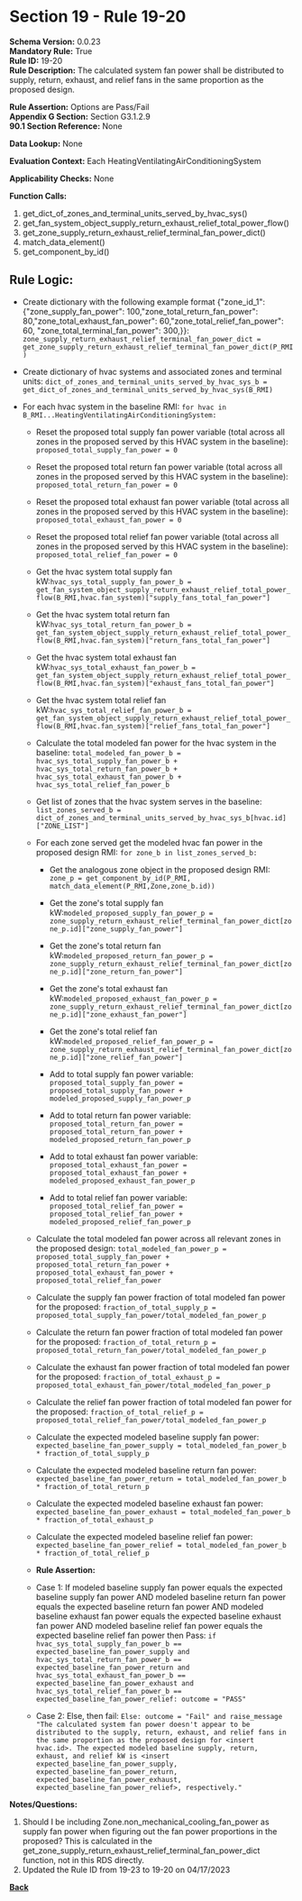 # Section 19 - Rule 19-20           
**Schema Version:** 0.0.23    
**Mandatory Rule:** True    
**Rule ID:** 19-20         
**Rule Description:** The calculated system fan power shall be distributed to supply, return, exhaust, and relief fans in the same proportion as the proposed design.   

**Rule Assertion:** Options are Pass/Fail    
**Appendix G Section:** Section G3.1.2.9          
**90.1 Section Reference:** None  

**Data Lookup:** None  

**Evaluation Context:** Each HeatingVentilatingAirConditioningSystem  

**Applicability Checks:** None   

**Function Calls:**  
1. get_dict_of_zones_and_terminal_units_served_by_hvac_sys()    
2. get_fan_system_object_supply_return_exhaust_relief_total_power_flow() 
3. get_zone_supply_return_exhaust_relief_terminal_fan_power_dict()  
4. match_data_element()  
5. get_component_by_id()  


## Rule Logic:                 
- Create dictionary with the following example format {"zone_id_1": {"zone_supply_fan_power": 100,"zone_total_return_fan_power": 80,"zone_total_exhaust_fan_power": 60,"zone_total_relief_fan_power": 60, "zone_total_terminal_fan_power": 300,}}: `zone_supply_return_exhaust_relief_terminal_fan_power_dict = get_zone_supply_return_exhaust_relief_terminal_fan_power_dict(P_RMI)`  
- Create dictionary of hvac systems and associated zones and terminal units: `dict_of_zones_and_terminal_units_served_by_hvac_sys_b = get_dict_of_zones_and_terminal_units_served_by_hvac_sys(B_RMI)`  

- For each hvac system in the baseline RMI: `for hvac in B_RMI...HeatingVentilatingAirConditioningSystem:`    
    - Reset the proposed total supply fan power variable (total across all zones in the proposed served by this HVAC system in the baseline): `proposed_total_supply_fan_power = 0`
    - Reset the proposed total return fan power variable (total across all zones in the proposed served by this HVAC system in the baseline): `proposed_total_return_fan_power = 0`  
    - Reset the proposed total exhaust fan power variable (total across all zones in the proposed served by this HVAC system in the baseline): `proposed_total_exhaust_fan_power = 0`  
    - Reset the proposed total relief fan power variable (total across all zones in the proposed served by this HVAC system in the baseline): `proposed_total_relief_fan_power = 0`
 
    - Get the hvac system total supply fan kW:`hvac_sys_total_supply_fan_power_b = get_fan_system_object_supply_return_exhaust_relief_total_power_flow(B_RMI,hvac.fan_system)["supply_fans_total_fan_power"]` 
    - Get the hvac system total return fan kW:`hvac_sys_total_return_fan_power_b = get_fan_system_object_supply_return_exhaust_relief_total_power_flow(B_RMI,hvac.fan_system)["return_fans_total_fan_power"]` 
    - Get the hvac system total exhaust fan kW:`hvac_sys_total_exhaust_fan_power_b = get_fan_system_object_supply_return_exhaust_relief_total_power_flow(B_RMI,hvac.fan_system)["exhaust_fans_total_fan_power"]` 
    - Get the hvac system total relief fan kW:`hvac_sys_total_relief_fan_power_b = get_fan_system_object_supply_return_exhaust_relief_total_power_flow(B_RMI,hvac.fan_system)["relief_fans_total_fan_power"]`     

    - Calculate the total modeled fan power for the hvac system in the baseline: `total_modeled_fan_power_b = hvac_sys_total_supply_fan_power_b + hvac_sys_total_return_fan_power_b + hvac_sys_total_exhaust_fan_power_b + hvac_sys_total_relief_fan_power_b`  
    
    - Get list of zones that the hvac system serves in the baseline: `list_zones_served_b = dict_of_zones_and_terminal_units_served_by_hvac_sys_b[hvac.id]["ZONE_LIST"]`  
    - For each zone served get the modeled hvac fan power in the proposed design RMI: `for zone_b in list_zones_served_b:`  
      - Get the analogous zone object in the proposed design RMI: `zone_p = get_component_by_id(P_RMI, match_data_element(P_RMI,Zone,zone_b.id))`    
      - Get the zone's total supply fan kW:`modeled_proposed_supply_fan_power_p = zone_supply_return_exhaust_relief_terminal_fan_power_dict[zone_p.id]["zone_supply_fan_power"]` 
      - Get the zone's total return fan kW:`modeled_proposed_return_fan_power_p = zone_supply_return_exhaust_relief_terminal_fan_power_dict[zone_p.id]["zone_return_fan_power"]` 
      - Get the zone's total exhaust fan kW:`modeled_proposed_exhaust_fan_power_p = zone_supply_return_exhaust_relief_terminal_fan_power_dict[zone_p.id]["zone_exhaust_fan_power"]` 
      - Get the zone's total relief fan kW:`modeled_proposed_relief_fan_power_p = zone_supply_return_exhaust_relief_terminal_fan_power_dict[zone_p.id]["zone_relief_fan_power"]` 

      - Add to total supply fan power variable: `proposed_total_supply_fan_power = proposed_total_supply_fan_power + modeled_proposed_supply_fan_power_p`  
      - Add to total return fan power variable: `proposed_total_return_fan_power = proposed_total_return_fan_power + modeled_proposed_return_fan_power_p`  
      - Add to total exhaust fan power variable: `proposed_total_exhaust_fan_power = proposed_total_exhaust_fan_power + modeled_proposed_exhaust_fan_power_p`  
      - Add to total relief fan power variable: `proposed_total_relief_fan_power = proposed_total_relief_fan_power + modeled_proposed_relief_fan_power_p`  

    - Calculate the total modeled fan power across all relevant zones in the proposed design: `total_modeled_fan_power_p = proposed_total_supply_fan_power + proposed_total_return_fan_power + proposed_total_exhaust_fan_power + proposed_total_relief_fan_power`  
    - Calculate the supply fan power fraction of total modeled fan power for the proposed: `fraction_of_total_supply_p = proposed_total_supply_fan_power/total_modeled_fan_power_p`  
    - Calculate the return fan power fraction of total modeled fan power for the proposed: `fraction_of_total_return_p = proposed_total_return_fan_power/total_modeled_fan_power_p` 
    - Calculate the exhaust fan power fraction of total modeled fan power for the proposed: `fraction_of_total_exhaust_p = proposed_total_exhaust_fan_power/total_modeled_fan_power_p` 
    - Calculate the relief fan power fraction of total modeled fan power for the proposed: `fraction_of_total_relief_p = proposed_total_relief_fan_power/total_modeled_fan_power_p` 

    - Calculate the expected modeled baseline supply fan power: `expected_baseline_fan_power_supply = total_modeled_fan_power_b * fraction_of_total_supply_p`  
    - Calculate the expected modeled baseline return fan power: `expected_baseline_fan_power_return = total_modeled_fan_power_b * fraction_of_total_return_p` 
    - Calculate the expected modeled baseline exhaust fan power: `expected_baseline_fan_power_exhaust = total_modeled_fan_power_b * fraction_of_total_exhaust_p` 
    - Calculate the expected modeled baseline relief fan power: `expected_baseline_fan_power_relief = total_modeled_fan_power_b * fraction_of_total_relief_p` 

    - **Rule Assertion:** 
    - Case 1: If modeled baseline supply fan power equals the expected baseline supply fan power AND modeled baseline return fan power equals the expected baseline return fan power AND modeled baseline exhaust fan power equals the expected baseline exhaust fan power AND modeled baseline relief fan power equals the expected baseline relief fan power then Pass: `if hvac_sys_total_supply_fan_power_b == expected_baseline_fan_power_supply and hvac_sys_total_return_fan_power_b == expected_baseline_fan_power_return and hvac_sys_total_exhaust_fan_power_b == expected_baseline_fan_power_exhaust and hvac_sys_total_relief_fan_power_b == expected_baseline_fan_power_relief: outcome = "PASS"` 
    - Case 2: Else, then fail: `Else: outcome = "Fail" and raise_message "The calculated system fan power doesn't appear to be distributed to the supply, return, exhaust, and relief fans in the same proportion as the proposed design for <insert hvac.id>. The expected modeled baseline supply, return, exhaust, and relief kW is <insert expected_baseline_fan_power_supply, expected_baseline_fan_power_return, expected_baseline_fan_power_exhaust, expected_baseline_fan_power_relief>, respectively."`


**Notes/Questions:**  
1. Should I be including Zone.non_mechanical_cooling_fan_power as supply fan power when figuring out the fan power proportions in the proposed?  This is calculated in the get_zone_supply_return_exhaust_relief_terminal_fan_power_dict function, not in this RDS directly.  
2. Updated the Rule ID from 19-23 to 19-20 on 04/17/2023


**[Back](_toc.md)**